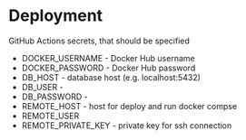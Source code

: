 # Deployment

GitHub Actions secrets, that should be specified
* DOCKER_USERNAME - Docker Hub username
* DOCKER_PASSWORD - Docker Hub password
* DB_HOST - database host (e.g. localhost:5432)
* DB_USER - 
* DB_PASSWORD -
* REMOTE_HOST - host for deploy and run docker compse
* REMOTE_USER
* REMOTE_PRIVATE_KEY - private key for ssh connection